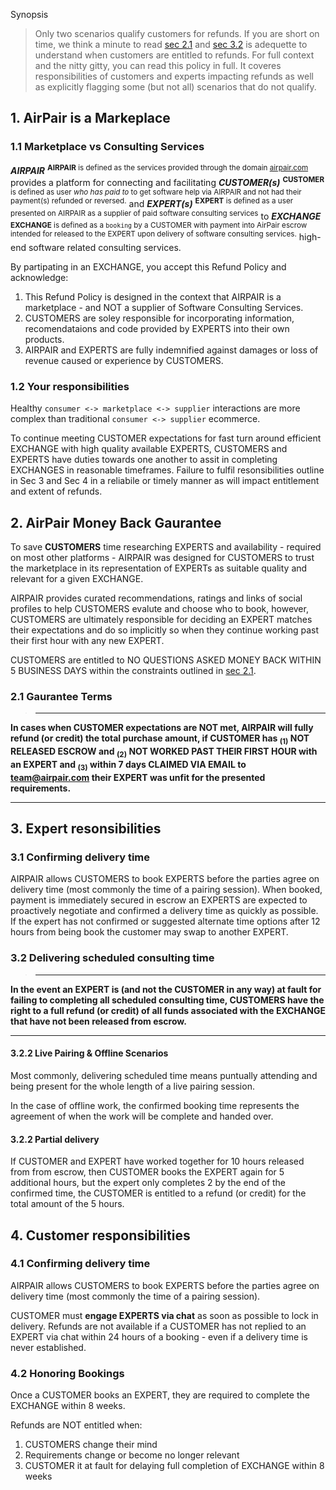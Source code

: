 Synopsis
> Only two scenarios qualify customers for refunds. If you are short on time, 
we think a minute to read [sec 2.1](#2-1-gaurantee-terms) and [sec 3.2](#3-2-delivering-scheduled-consulting-time) is adequette to understand when customers are entitled to refunds. For full context and the nitty gitty, you
can read this policy in full. It coveres responsibilities of
customers and experts impacting refunds as well as explicitly flagging some
(but not all) scenarios that do not qualify.

## 1. AirPair is a Markeplace

### 1.1 Marketplace vs Consulting Services

***AIRPAIR*** <sup>**AIRPAIR** is defined as the services provided through the domain [airpair.com](https://www.airpair.com/)</sup> provides a platform for connecting and facilitating ***CUSTOMER(s)*** <sup>**CUSTOMER** is defined as user *who has paid to* to get software help via AIRPAIR and not had their payment(s) refunded or reversed.</sup> and ***EXPERT(s)*** <sup>**EXPERT** is defined as a user presented on AIRPAIR as a supplier of paid software consulting services</sup> to ***EXCHANGE*** <sup>**EXCHANGE** is defined as a `booking` by a CUSTOMER with payment into AirPair escrow intended for released to the EXPERT upon delivery of software consulting services.</sup> high-end software related consulting services.

By partipating in an EXCHANGE, you accept this Refund Policy and acknowledge:
1. This Refund Policy is designed in the context that AIRPAIR is a marketplace - and NOT a supplier of Software Consulting Services. 
2. CUSTOMERS are soley responsible for incorporating information, recomendataions and code provided by EXPERTS into their own products.
3. AIRPAIR and EXPERTS are fully indemnified against damages or loss of revenue caused or experience by CUSTOMERS.

### 1.2 Your responsibilities 

Healthy `consumer <-> marketplace <-> supplier` interactions are 
more complex than traditional `consumer <-> supplier` ecommerce.

To continue meeting CUSTOMER expectations for fast turn around  efficient 
EXCHANGE with high quality available EXPERTS, CUSTOMERS and EXPERTS have duties 
towards one another to assit in completing EXCHANGES in reasonable timeframes. 
Failure to fulfil resonsibilities outline in Sec 3 and Sec 4 in a reliabile or 
timely manner as will impact entitlement and extent of refunds.

## 2. AirPair Money Back Gaurantee

To save **CUSTOMERS** time researching EXPERTS and availability -
required on most other platforms - AIRPAIR was designed for 
CUSTOMERS to trust the marketplace in its representation of EXPERTs
as suitable quality and relevant for a given EXCHANGE. 

AIRPAIR provides curated recommendations, ratings and links of social profiles
to help CUSTOMERS evalute and choose who to book, however, CUSTOMERS are 
ultimately responsible for deciding an EXPERT matches their expectations and
do so implicitly so when they continue working past their first hour with any 
new EXPERT.

CUSTOMERS are entitled to NO QUESTIONS ASKED MONEY BACK WITHIN 5 BUSINESS DAYS
within the constraints outlined in [sec 2.1](#2-1-gaurantee-terms).

### 2.1 Gaurantee Terms
> - - - 
**In cases when **CUSTOMER** expectations are NOT met, **AIRPAIR** will fully 
refund **(or credit)** the total purchase amount, if **CUSTOMER** has **<sub>(1)</sub>** NOT RELEASED ESCROW and **<sub>(2)</sub>** NOT WORKED PAST THEIR FIRST HOUR with an **EXPERT** and <sub>(3)</sub> within 7 days CLAIMED
VIA EMAIL to team@airpair.com their **EXPERT** was unfit for the presented requirements.**
- - -

## 3. Expert resonsibilities

### 3.1 Confirming delivery time

AIRPAIR allows CUSTOMERS to book EXPERTS before the parties agree on
delivery time (most commonly the time of a pairing session). When booked, 
payment is immediately secured in escrow an EXPERTS are expected to proactively 
negotiate and confirmed a delivery time as quickly as possible. If the expert 
has not confirmed or suggested alternate time options after 12 hours from being
book the customer may swap to another EXPERT.

### 3.2 Delivering scheduled consulting time

> - - -
**In the event an **EXPERT** is (and not the **CUSTOMER** in any way) at fault for failing to completing all scheduled consulting time, **CUSTOMERS** have the right to a full refund (or credit) of all funds associated with the 
**EXCHANGE** that have not been released from escrow.**
- - -

#### 3.2.2 Live Pairing & Offline Scenarios

Most commonly, delivering scheduled time means puntually attending and being
present for the whole length of a live pairing session.

In the case of offline work, the confirmed booking time represents
the agreement of when the work will be complete and handed over.

#### 3.2.2 Partial delivery

If CUSTOMER and EXPERT have worked together for 10 hours released from
from escrow, then CUSTOMER books the EXPERT again for 5 additional hours, but 
the expert only completes 2 by the end of the confirmed time, the CUSTOMER is entitled to a refund (or credit) for the total amount of the 5 hours.

## 4. Customer responsibilities

### 4.1 Confirming delivery time

AIRPAIR allows CUSTOMERS to book EXPERTS before the parties agree on
delivery time (most commonly the time of a pairing session). 

CUSTOMER must **engage EXPERTS via chat** as soon as possible to 
lock in delivery. Refunds are not available if a CUSTOMER has not replied to 
an EXPERT via chat within 24 hours of a booking - even if a delivery time is
never established.

### 4.2 Honoring Bookings

Once a CUSTOMER books an EXPERT, they are required to complete the EXCHANGE 
within 8 weeks.

Refunds are NOT entitled when:
1. CUSTOMERS change their mind
2. Requirements change or become no longer relevant
3. CUSTOMER it at fault for delaying full completion of EXCHANGE within 8 weeks

<!--
6. Unconsumed purchases

6.1 Time

6.2 Credit

If a customer purchases credit, that credit is available until the beginning of
the following year. In the case the credit was purchased less than 3 months
before the 
-->


